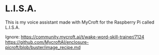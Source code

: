 # L.I.S.A.
This is my voice assistant made with MyCroft for the Raspberry Pi called L.I.S.A.





Ignore: https://community.mycroft.ai/t/wake-word-skill-trainer/7124
        https://github.com/MycroftAI/enclosure-picroft/blob/buster/image_recipe.md
